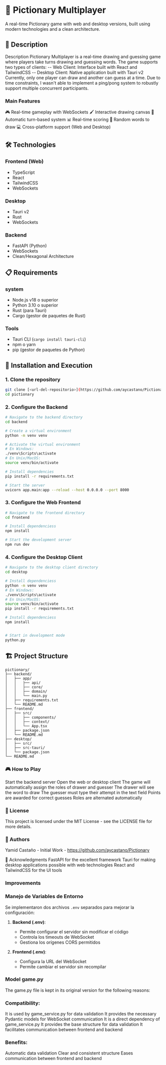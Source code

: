 # 🎨 Pictionary Multiplayer

A real-time Pictionary game with web and desktop versions, built using modern technologies and a clean architecture.

## 📝 Description

Description
Pictionary Multiplayer is a real-time drawing and guessing game where players take turns drawing and guessing words. The game supports two types of clients:
-- Web Client: Interface built with React and TailwindCSS
-- Desktop Client: Native application built with Tauri v2
Currently, only one player can draw and another can guess at a time. Due to time constraints, I wasn't able to implement a ping/pong system to robustly support multiple concurrent participants.


### Main Features

🎮 Real-time gameplay with WebSockets
🖌️ Interactive drawing canvas
👥 Automatic turn-based system
📊 Real-time scoring
🎯 Random words to draw
💻 Cross-platform support (Web and Desktop)

## 🛠️ Technologies

### Frontend (Web)
- TypeScript
- React
- TailwindCSS
- WebSockets

### Desktop
- Tauri v2
- Rust
- WebSockets

### Backend
- FastAPI (Python)
- WebSockets
- Clean/Hexagonal Architecture

## 📋 Requirements

### system
- Node.js v18 o superior
- Python 3.10 o superior
- Rust (para Tauri)
- Cargo (gestor de paquetes de Rust)

### Tools
- Tauri CLI (`cargo install tauri-cli`)
- npm o yarn
- pip (gestor de paquetes de Python)

## 🚀 Installation and Execution

### 1. Clone the repository
```bash
git clone [<url-del-repositorio>](https://github.com/aycastano/Pictionary.git)
cd pictionary
```

### 2. Configure the Backend

```bash
# Navigate to the backend directory
cd backend

# Create a virtual environment
python -m venv venv

# Activate the virtual environment
# En Windows:
./venv\Scripts\activate
# En Unix/MacOS:
source venv/bin/activate

# Install dependencies
pip install -r requirements.txt

# Start the server
uvicorn app.main:app --reload --host 0.0.0.0 --port 8000
```

### 3. Configure the Web Frontend

```bash
# Navigate to the frontend directory
cd frontend

# Install dependenciess
npm install

# Start the development server
npm run dev
```

### 4. Configure the Desktop Client

```bash
# Navigate to the desktop client directory
cd desktop

# Install dependenciess
python -m venv venv
# En Windows:
./venv\Scripts\activate
# En Unix/MacOS:
source venv/bin/activate
pip install -r requirements.txt

# Install dependenciess
npm install


# Start in development mode
python.py
```

## 🏗️ Project Structure

```
pictionary/
├── backend/
│   ├── app/
│   │   ├── api/
│   │   ├── core/
│   │   ├── domain/
│   │   └── main.py
│   ├── requirements.txt
│   └── README.md
├── frontend/
│   ├── src/
│   │   ├── components/
│   │   ├── context/
│   │   └── App.tsx
│   ├── package.json
│   └── README.md
├── desktop/
│   ├── src/
│   ├── src-tauri/
│   └── package.json
└── README.md
```

### 🎮 How to Play
Start the backend server
Open the web or desktop client
The game will automatically assign the roles of drawer and guesser
The drawer will see the word to draw
The guesser must type their attempt in the text field
Points are awarded for correct guesses
Roles are alternated automatically

### 📝 License
This project is licensed under the MIT License - see the LICENSE file for more details.

### 👥 Authors
Yamid Castaño - Initial Work - https://github.com/aycastano/Pictionary

🙏 Acknowledgments
FastAPI for the excellent framework
Tauri for making desktop applications possible with web technologies
React and TailwindCSS for the UI tools

### Improvements

### Manejo de Variables de Entorno
Se implementaron dos archivos `.env` separados para mejorar la configuración:

1. **Backend (.env)**:
   - Permite configurar el servidor sin modificar el código
   - Controla los timeouts de WebSocket
   - Gestiona los orígenes CORS permitidos

2. **Frontend (.env)**:
   - Configura la URL del WebSocket
   - Permite cambiar el servidor sin recompilar

### Model game.py
The game.py file is kept in its original version for the following reasons:

### Compatibility:
It is used by game_service.py for data validation
It provides the necessary Pydantic models for WebSocket communication
It is a direct dependency of game_service.py
It provides the base structure for data validation
It facilitates communication between frontend and backend

### Benefits:
Automatic data validation
Clear and consistent structure
Eases communication between frontend and backend

